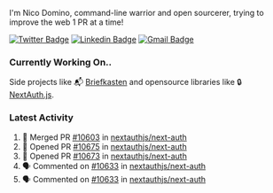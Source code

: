 
I'm Nico Domino, command-line warrior and open sourcerer, trying to improve the web 1 PR at a time!

[![Twitter Badge](https://img.shields.io/badge/-@ndom91-1ca0f1?style=flat-square&labelColor=1ca0f1&logo=twitter&logoColor=white&link=https://twitter.com/ndom91)](https://twitter.com/ndom91) [![Linkedin Badge](https://img.shields.io/badge/-ndom91-blue?style=flat-square&logo=Linkedin&logoColor=white&link=https://www.linkedin.com/in/ndom91/)](https://www.linkedin.com/in/ndom91/) [![Gmail Badge](https://img.shields.io/badge/-yo@ndo.dev-c14438?style=flat-square&logo=mail.ru&logoColor=white&link=mailto:yo@ndo.dev)](mailto:yo@ndo.dev)

### Currently Working On..

Side projects like 📬 [Briefkasten](https://briefkastenhq.com) and opensource libraries like 🔒 [NextAuth.js](https://github.com/nextauthjs/next-auth).

<!--START_SECTION_PROFILE_VIEWS:readme-info-->
<!--END_SECTION_PROFILE_VIEWS:readme-info-->

<!--START_SECTION_DAILY_COMMIT:readme-info-->
<!--END_SECTION_DAILY_COMMIT:readme-info-->

<!--START_SECTION_WEEKLY_COMMIT:readme-info-->
<!--END_SECTION_WEEKLY_COMMIT:readme-info-->

### Latest Activity

<!--START_SECTION:activity-->
1. 🎉 Merged PR [#10603](https://github.com/nextauthjs/next-auth/pull/10603) in [nextauthjs/next-auth](https://github.com/nextauthjs/next-auth)
2. 💪 Opened PR [#10675](https://github.com/nextauthjs/next-auth/pull/10675) in [nextauthjs/next-auth](https://github.com/nextauthjs/next-auth)
3. 💪 Opened PR [#10673](https://github.com/nextauthjs/next-auth/pull/10673) in [nextauthjs/next-auth](https://github.com/nextauthjs/next-auth)
4. 🗣 Commented on [#10633](https://github.com/nextauthjs/next-auth/issues/10633#issuecomment-2068143939) in [nextauthjs/next-auth](https://github.com/nextauthjs/next-auth)
5. 🗣 Commented on [#10633](https://github.com/nextauthjs/next-auth/issues/10633#issuecomment-2068141011) in [nextauthjs/next-auth](https://github.com/nextauthjs/next-auth)
<!--END_SECTION:activity-->
